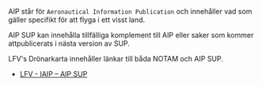 AIP står för `Aeronautical Information Publication` och innehåller vad som gäller specifikt för att flyga i ett visst land.

AIP SUP kan innehålla tillfälliga komplement till AIP eller saker som kommer attpublicerats i nästa version av SUP.

LFV's Drönarkarta innehåller länkar till båda NOTAM och AIP SUP.

* [LFV - IAIP – AIP SUP](https://aro.lfv.se/Editorial/View/IAIP?folderId=22)
